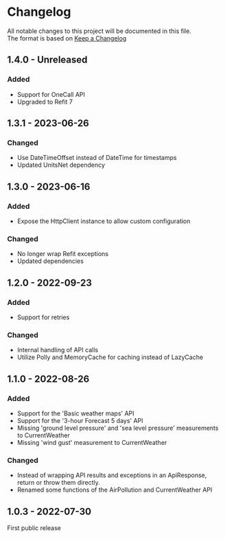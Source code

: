 ﻿# Changelog

All notable changes to this project will be documented in this file.  
The format is based on [Keep a Changelog](https://keepachangelog.com/en/1.0.0/)

## 1.4.0 - Unreleased

### Added

* Support for OneCall API
* Upgraded to Refit 7

## 1.3.1 - 2023-06-26

### Changed

* Use DateTimeOffset instead of DateTime for timestamps
* Updated UnitsNet dependency

## 1.3.0 - 2023-06-16

### Added

* Expose the HttpClient instance to allow custom configuration

### Changed

* No longer wrap Refit exceptions
* Updated dependencies

## 1.2.0 - 2022-09-23

### Added

* Support for retries

### Changed

* Internal handling of API calls
* Utilize Polly and MemoryCache for caching instead of LazyCache

## 1.1.0 - 2022-08-26

### Added

* Support for the 'Basic weather maps' API
* Support for the '3-hour Forecast 5 days' API
* Missing 'ground level pressure' and 'sea level pressure' measurements to CurrentWeather
* Missing 'wind gust' measurement to CurrentWeather

### Changed

* Instead of wrapping API results and exceptions in an ApiResponse, return or throw them directly.
* Renamed some functions of the AirPollution and CurrentWeather API

## 1.0.3 - 2022-07-30

First public release